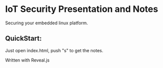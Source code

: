 # IoT Security Presentation and Notes #

Securing your embedded linux platform.

## QuickStart: ##

Just open index.html, push "s" to get the notes.

Written with Reveal.js

